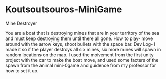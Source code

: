 # Koutsoutsouros-MiniGame

Mine Destroyer

You are a boat that is destroying mines that are in your territory of the sea and must keep  destroying them until there all gone.
How to play- move around with the arrow keys, shoot bullets with the space bar.
Dev Log- I made it so if the player destroys all six mines, six more mines will spawn in random locations on the map.
I used the moivement from the first unity project with the car to make the boat move, and used some facters of the spawn from the animal mini-0game and guidence from my professor for how to set it up.

